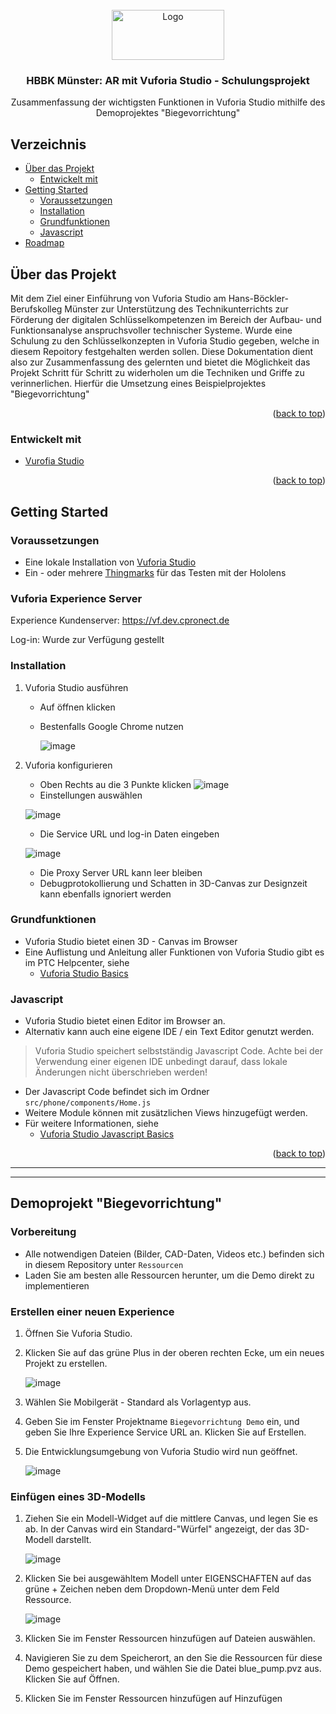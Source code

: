 <div id="top"></div>

<!-- PROJECT LOGO -->
<br />
<div align="center">
  <a href="https://github.com/cpro-iot">
    <img src="https://cpro-karriere.com/image/LOGO/doefwYl1s92eauMm83CoxrkXnOM76tazOd1RDgVzXeyn6h" alt="Logo" width="180" height="80">
  </a>
  
<h3 align="center">HBBK Münster: AR mit Vuforia Studio - Schulungsprojekt</h3>

  <p align="center">
  Zusammenfassung der wichtigsten Funktionen in Vuforia Studio mithilfe des Demoprojektes "Biegevorrichtung"
</div>

## Verzeichnis
- [Über das Projekt](#über-das-projekt)
  - [Entwickelt mit](#entwickelt-mit)
- [Getting Started](#getting-started)
  - [Voraussetzungen](#voraussetzungen)
  - [Installation](#installation)
  - [Grundfunktionen](#grundfunktionen)
  - [Javascript](#javascript)
- [Roadmap](#roadmap)

## Über das Projekt

Mit dem Ziel einer Einführung von Vuforia Studio am Hans-Böckler-Berufskolleg Münster zur Unterstützung des Technikunterrichts zur Förderung der digitalen Schlüsselkompetenzen im Bereich der Aufbau- und Funktionsanalyse anspruchsvoller technischer Systeme. Wurde eine Schulung zu den Schlüsselkonzepten in Vuforia Studio gegeben, welche in diesem Repoitory festgehalten werden sollen.
Diese Dokumentation dient also zur Zusammenfassung des gelernten und bietet die Möglichkeit das Projekt Schritt für Schritt zu widerholen um die Techniken und Griffe zu verinnerlichen.
    Hierfür die Umsetzung eines Beispielprojektes "Biegevorrichtung"
<p align="right">(<a href="#top">back to top</a>)</p>

### Entwickelt mit

* [Vurofia Studio](https://www.ptc.com/de/products/vuforia/vuforia-studio)

<p align="right">(<a href="#top">back to top</a>)</p>

## Getting Started

### Voraussetzungen

* Eine lokale Installation von [Vuforia Studio](https://www.ptc.com/en/success-paths/develop-first-vuforia-studio-experience/setup/install-vuforia-studio-software)
* Ein - oder mehrere [Thingmarks](https://support.ptc.com/help/vuforia/studio/en/index.html#page/Studio_Help_Center/Widget3DMarker.html) für das Testen mit der Hololens

### Vuforia Experience Server

Experience Kundenserver: https://vf.dev.cpronect.de

Log-in: Wurde zur Verfügung gestellt

### Installation

1. Vuforia Studio ausführen
   * Auf öffnen klicken
   * Bestenfalls Google Chrome nutzen
     
     ![image](https://github.com/fstipp/Vuforia-Studio-HBBK/assets/119317738/d2554545-d177-487e-b540-fd85e2b34fee)
2. Vuforia konfigurieren
   * Oben Rechts au die 3 Punkte klicken
   ![image](https://github.com/fstipp/Vuforia-Studio-HBBK/assets/119317738/331a6b2e-38ad-4ed3-8206-7d53809f2c23)
    * Einstellungen auswählen
      
   ![image](https://github.com/fstipp/Vuforia-Studio-HBBK/assets/119317738/d4031edc-6f29-45de-a68c-fab98f19d47f)
    * Die Service URL und log-in Daten eingeben
   
   ![image](https://github.com/fstipp/Vuforia-Studio-HBBK/assets/119317738/a09ed508-104c-475b-bfde-8b9a2c6966cc)
    * Die Proxy Server URL kann leer bleiben
    * Debugprotokollierung und Schatten in 3D-Canvas zur Designzeit kann ebenfalls ignoriert werden

### Grundfunktionen

* Vuforia Studio bietet einen 3D - Canvas im Browser
* Eine Auflistung und Anleitung aller Funktionen von Vuforia Studio gibt es im PTC Helpcenter, siehe
    * [Vuforia Studio Basics](https://support.ptc.com/help/vuforia/studio/de/)

### Javascript

* Vuforia Studio bietet einen Editor im Browser an. 
* Alternativ kann auch eine eigene IDE / ein Text Editor genutzt werden.

> Vuforia Studio speichert selbstständig Javascript Code. Achte bei der Verwendung einer eigenen IDE unbedingt darauf, dass lokale Änderungen nicht überschrieben werden!

* Der Javascript Code befindet sich im Ordner `src/phone/components/Home.js`
* Weitere Module können mit zusätzlichen Views hinzugefügt werden.
* Für weitere Informationen, siehe
  * [Vuforia Studio Javascript Basics](https://support.ptc.com/help/vuforia/studio/en/index.html#page/Studio_Help_Center%2Fjs_basics.html%23)

<p align="right">(<a href="#top">back to top</a>)</p>

___
___

## Demoprojekt "Biegevorrichtung"
### Vorbereitung
* Alle notwendigen Dateien (Bilder, CAD-Daten, Videos etc.) befinden sich in diesem Repository unter `Ressourcen`
* Laden Sie am besten alle Ressourcen herunter, um die Demo direkt zu implementieren
### Erstellen einer neuen Experience 
1. Öffnen Sie Vuforia Studio.
2. Klicken Sie auf das grüne Plus in der oberen rechten Ecke, um ein neues Projekt zu erstellen.
   
   ![image](https://github.com/fstipp/Vuforia-Studio-HBBK/assets/119317738/b6113ee7-fd74-49ad-930c-4ad3ed0da0e2)
4. Wählen Sie Mobilgerät - Standard als Vorlagentyp aus.
5. Geben Sie im Fenster Projektname `Biegevorrichtung Demo` ein, und geben Sie Ihre Experience Service URL an. Klicken Sie auf Erstellen.
6. Die Entwicklungsumgebung von Vuforia Studio wird nun geöffnet.

   ![image](https://github.com/fstipp/Vuforia-Studio-HBBK/assets/119317738/7f3840b8-58b3-4b8f-9035-9df88529290f)
### Einfügen eines 3D-Modells
1. Ziehen Sie ein Modell-Widget auf die mittlere Canvas, und legen Sie es ab. In der Canvas wird ein Standard-"Würfel" angezeigt, der das 3D-Modell darstellt.

   ![image](https://github.com/fstipp/Vuforia-Studio-HBBK/assets/119317738/0ae23ccf-490e-482c-8ebe-e9db1e7d77e4)
2. Klicken Sie bei ausgewähltem Modell unter EIGENSCHAFTEN auf das grüne + Zeichen neben dem Dropdown-Menü unter dem Feld Ressource.

   ![image](https://github.com/fstipp/Vuforia-Studio-HBBK/assets/119317738/4ab4e4b9-3ef2-47e8-a7c2-cd9d15ff1113)
3. Klicken Sie im Fenster Ressourcen hinzufügen auf Dateien auswählen.
4. Navigieren Sie zu dem Speicherort, an den Sie die Ressourcen für diese Demo gespeichert haben, und wählen Sie die Datei blue_pump.pvz aus. Klicken Sie auf Öffnen.
5. Klicken Sie im Fenster Ressourcen hinzufügen auf Hinzufügen





